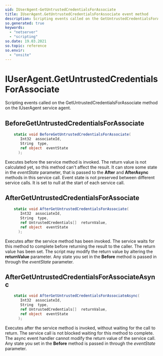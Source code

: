 ```yaml
---
uid: IUserAgent-GetUntrustedCredentialsForAssociate
title: IUserAgent.GetUntrustedCredentialsForAssociate event method
description: Scripting events called on the GetUntrustedCredentialsForAssociate method on the IUserAgent service agent.
so.generated: true
keywords:
  - "netserver"
  - "scripting"
so.date: 19.03.2021
so.topic: reference
so.envir:
  - "onsite"
---
```

# IUserAgent.GetUntrustedCredentialsForAssociate

Scripting events called on the <see cref='M:SuperOffice.CRM.Services.IUserAgent.GetUntrustedCredentialsForAssociate'>GetUntrustedCredentialsForAssociate</see> method on the <see cref='IUserAgent'>IUserAgent</see>  service agent.

## BeforeGetUntrustedCredentialsForAssociate
```cs
    static void BeforeGetUntrustedCredentialsForAssociate(
       Int32  associateId,
       String  type,
       ref object  eventState
      );
```
Executes before the service method is invoked.
The return value is not calculated yet, so this method can't affect the result.
It can store some state in the *eventState* parameter, that is passed to the **After** and **AfterAsync** methods in this service call.
Event state is not preserved between different service calls. It is set to null at the start of each service call.
## AfterGetUntrustedCredentialsForAssociate
```cs
    static void AfterGetUntrustedCredentialsForAssociate(
       Int32  associateId,
       String  type,
       ref UntrustedCredentials[]  returnValue,
       ref object  eventState
      );
```
Executes after the service method has been invoked. The service waits for this method to complete before returning the result to the caller.
The return value has been set. The script may modify the return value by altering the **returnValue** parameter.
Any state you set in the **Before** method is passed in through the *eventState* parameter.
## AfterGetUntrustedCredentialsForAssociateAsync
```cs
    static void AfterGetUntrustedCredentialsForAssociateAsync(
       Int32  associateId,
       String  type,
       ref UntrustedCredentials[]  returnValue,
       ref object  eventState
      );
```
Executes after the service method is invoked, without waiting for the call to return.
The service call is not blocked waiting for this method to complete.
The async event handler cannot modify the return value of the service call.
Any state you set in the **Before** method is passed in through the *eventState* parameter.

